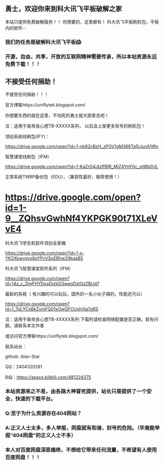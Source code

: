 ## 勇士，欢迎你来到科大讯飞平板破解之家

本站只提供免费破解服务！！
你想要的，这里都有！
科大讯飞平板刷机包，平板内的软件···
### 我们的任务是破解科大讯飞平板😱

### 开源，自由，共享，开放的互联网精神需要传承，所以本站资源永远免费下载！！！

## 不接受任何捐助！

不接受任何捐助！！！

官方博客https://uniflytek.blogspot.com/

你想要东西的就在这里，不怕死的勇士就大胆拿去吧！


注：适用于美帝良心想TB-XXXXX系列，
以后会上架更多型号的刷机包！




领创系统线刷包(IFY)：

https://drive.google.com/open?id=1-nb82cBzH_zPGV1gM366Ta5jJunA1tRn

  智慧课堂线刷包（IFM）
  
https://drive.google.com/open?id=1-KaZrG4Jtzff9IR_MiZ4YnY0c_mWb0UL

正常系统TWRP备份包（EDU）、（兼容性最好，推荐使用！）

# https://drive.google.com/open?id=1-9__ZQhsvGwhNf4YKPGK90t71XLeVvE4

科大讯飞学生机软件领创全家桶

https://drive.google.com/open?id=1-s-YK2Xkwygvx8oYPcVSoEBhw29kqaB5

科大讯飞智慧课堂软件系列（IFM）

https://drive.google.com/open?id=14z_c_DmFHYDxpDizbG3wpoDztOzZBUd7

最新的系统（ 有兴趣的可以玩玩，国外的一名小伙子搞的，性能还可以）

https://drive.google.com/open?id=1_7qLYCxBkZxmFQ01xOwQFCUxhjXa7gRS


注：适用于美帝良心想TB-XXXXX系列
下载时请检查网络配置是否正确，若有问题，请联系本文作者

或访问官方博客https://uniflytek.blogspot.com/

联系站长：

github: Alan-Star

QQ：2404320281

B站：https://space.bilibili.com/481224375

### 本站资源来之不易，由各路大神冒死提供，站长只是提供了一个安全，快速的下载平台。

### Q:至于为什么资源存在404网站？

### A:正义人士太多，多人举报，网盘就有和谐，封号的危险。（毕竟能举报“404网盘”的正义人士不多）

### 本人对百度网盘深恶痛绝，不想给它带来任何流量，不希望有人使用百度网盘！！！


